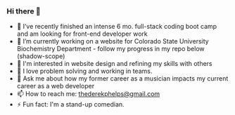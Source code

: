 ### Hi there 👋

- 🔭 I’ve recently finished an intense 6 mo. full-stack coding boot camp and am looking for front-end developer work
- 🌱 I’m currently working on a website for Colorado State University Biochemistry Department - follow my progress in my repo below (shadow-scope)
- 👀 I'm interested in website design and refining my skills with others
- 👀 I love problem solving and working in teams.
- 💬 Ask me about how my former career as a musician impacts my current career as a web developer
- 📫 How to reach me: thederekphelps@gmail.com
- ⚡ Fun fact: I'm a stand-up comedian.

